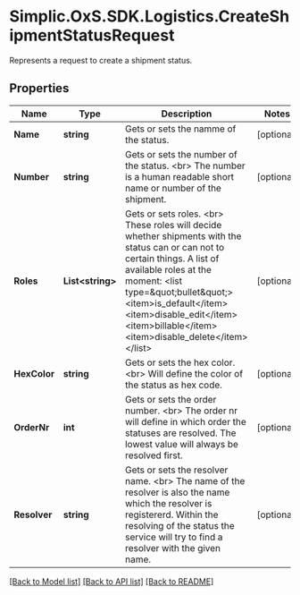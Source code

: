 # Simplic.OxS.SDK.Logistics.CreateShipmentStatusRequest
Represents a request to create a shipment status.

## Properties

Name | Type | Description | Notes
------------ | ------------- | ------------- | -------------
**Name** | **string** | Gets or sets the namme of the status. | [optional] 
**Number** | **string** | Gets or sets the number of the status.  &lt;br&gt;  The number is a human readable short name or number of the shipment.   | [optional] 
**Roles** | **List&lt;string&gt;** | Gets or sets roles.  &lt;br&gt;  These roles will decide whether shipments with the status can or can not to certain things.    A list of available roles at the moment:  &lt;list type&#x3D;\&quot;bullet\&quot;&gt;&lt;item&gt;is_default&lt;/item&gt;&lt;item&gt;disable_edit&lt;/item&gt;&lt;item&gt;billable&lt;/item&gt;&lt;item&gt;disable_delete&lt;/item&gt;&lt;/list&gt; | [optional] 
**HexColor** | **string** | Gets or sets the hex color.  &lt;br&gt;  Will define the color of the status as hex code.   | [optional] 
**OrderNr** | **int** | Gets or sets the order number.  &lt;br&gt;  The order nr will define in which order the statuses are resolved.     The lowest value will always be resolved first. | [optional] 
**Resolver** | **string** | Gets or sets the resolver name.  &lt;br&gt;  The name of the resolver is also the name which the resolver is registererd.     Within the resolving of the status the service will try to find a resolver with the given name. | [optional] 

[[Back to Model list]](../README.md#documentation-for-models) [[Back to API list]](../README.md#documentation-for-api-endpoints) [[Back to README]](../README.md)

